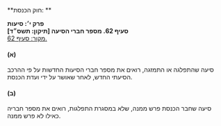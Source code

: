 **חוק הכנסת: **

**פרק י׳: סיעות**  
**סעיף 62. מספר חברי הסיעה [תיקון: תשס״ד]**  
[מקור: סעיף 62. ](https://he.wikisource.org/wiki/חוק_הכנסת#סעיף_62)  

#### (א)

סיעה שהתפלגה או התמזגה, רואים את מספר חברי הסיעות החדשות על פי ההרכב הסיעתי החדש, לאחר שאושר על ידי ועדת הכנסת.

#### (ב)

סיעה שחבר הכנסת פרש ממנה, שלא במסגרת התפלגות, רואים את מספר חבריה כאילו לא פרש ממנה.